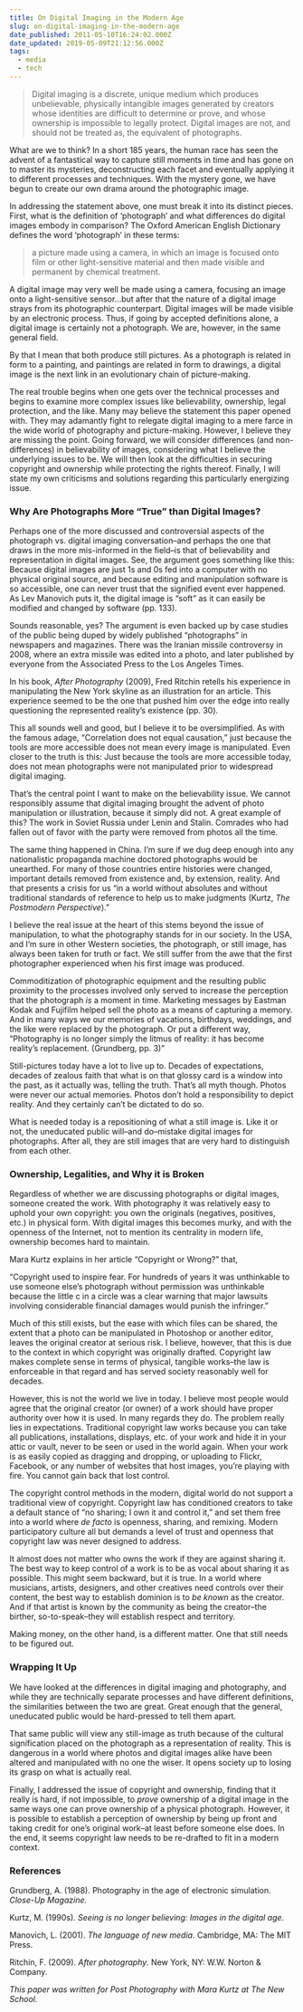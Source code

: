 ```yaml
---
title: On Digital Imaging in the Modern Age
slug: on-digital-imaging-in-the-modern-age
date_published: 2011-05-10T16:24:02.000Z
date_updated: 2019-05-09T21:12:56.000Z
tags:
  - media
  - tech
---
```


> Digital imaging is a discrete, unique medium which produces unbelievable, physically intangible images generated by creators whose identities are difficult to determine or prove, and whose ownership is impossible to legally protect. Digital images are not, and should not be treated as, the equivalent of photographs.

What are we to think? In a short 185 years, the human race has seen the advent of a fantastical way to capture still moments in time and has gone on to master its mysteries, deconstructing each facet and eventually applying it to different processes and techniques. With the mystery gone, we have begun to create our own drama around the photographic image.

In addressing the statement above, one must break it into its distinct pieces. First, what is the definition of ‘photograph’ and what differences do digital images embody in comparison? The Oxford American English Dictionary defines the word ‘photograph’ in these terms:

> a picture made using a camera, in which an image is focused onto film or other light-sensitive material and then made visible and permanent by chemical treatment.

A digital image may very well be made using a camera, focusing an image onto a light-sensitive sensor…but after that the nature of a digital image strays from its photographic counterpart. Digital images will be made visible by an electronic process. Thus, if going by accepted definitions alone, a digital image is certainly not a photograph. We are, however, in the same general field.

By that I mean that both produce still pictures. As a photograph is related in form to a painting, and paintings are related in form to drawings, a digital image is the next link in an evolutionary chain of picture-making.

The real trouble begins when one gets over the technical processes and begins to examine more complex issues like believability, ownership, legal protection, and the like. Many may believe the statement this paper opened with. They may adamantly fight to relegate digital imaging to a mere farce in the wide world of photography and picture-making. However, I believe they are missing the point. Going forward, we will consider differences (and non-differences) in believability of images, considering what I believe the underlying issues to be. We will then look at the difficulties in securing copyright and ownership while protecting the rights thereof. Finally, I will state my own criticisms and solutions regarding this particularly energizing issue.

### Why Are Photographs More “True” than Digital Images?

Perhaps one of the more discussed and controversial aspects of the photograph vs. digital imaging conversation–and perhaps the one that draws in the more mis-informed in the field–is that of believability and representation in digital images. See, the argument goes something like this: Because digital images are just 1s and 0s fed into a computer with no physical original source, and because editing and manipulation software is so accessible, one can never trust that the signified event ever happened. As Lev Manovich puts it, the digital image is “soft” as it can easily be modified and changed by software (pp. 133).

Sounds reasonable, yes? The argument is even backed up by case studies of the public being duped by widely published “photographs” in newspapers and magazines. There was the Iranian missile controversy in 2008, where an extra missile was edited into a photo, and later published by everyone from the Associated Press to the Los Angeles Times.

In his book, *After Photography* (2009), Fred Ritchin retells his experience in manipulating the New York skyline as an illustration for an article. This experience seemed to be the one that pushed him over the edge into really questioning the represented reality’s existence (pp. 30).

This all sounds well and good, but I believe it to be oversimplified. As with the famous adage, “Correlation does not equal causation,” just because the tools are more accessible does not mean every image is manipulated. Even closer to the truth is this: Just because the tools are more accessible today, does not mean photographs were not manipulated prior to widespread digital imaging.

That’s the central point I want to make on the believability issue. We cannot responsibly assume that digital imaging brought the advent of photo manipulation or illustration, because it simply did not. A great example of this? The work in Soviet Russia under Lenin and Stalin. Comrades who had fallen out of favor with the party were removed from photos all the time.

The same thing happened in China. I’m sure if we dug deep enough into any nationalistic propaganda machine doctored photographs would be unearthed. For many of those countries entire histories were changed, important details removed from existence and, by extension, reality. And that presents a crisis for us “in a world without absolutes and without traditional standards of reference to help us to make judgments (Kurtz, *The Postmodern Perspective*).”

I believe the real issue at the heart of this stems beyond the issue of manipulation, to what the photography stands for in our society. In the USA, and I’m sure in other Western societies, the photograph, or still image, has always been taken for truth or fact. We still suffer from the awe that the first photographer experienced when his first image was produced.

Commoditization of photographic equipment and the resulting public proximity to the processes involved only served to increase the perception that the photograph *is* a moment in time. Marketing messages by Eastman Kodak and Fujifilm helped sell the photo as a means of capturing a memory. And in many ways we our memories of vacations, birthdays, weddings, and the like were replaced by the photograph. Or put a different way, “Photography is no longer simply the litmus of reality: it has become reality’s replacement. (Grundberg, pp. 3)”

Still-pictures today have a lot to live up to. Decades of expectations, decades of zealous faith that what is on that glossy card is a window into the past, as it actually was, telling the truth. That’s all myth though. Photos were never our actual memories. Photos don’t hold a responsibility to depict reality. And they certainly can’t be dictated to do so.

What is needed today is a repositioning of what a still image is. Like it or not, the uneducated public will–and do–mistake digital images for photographs. After all, they are still images that are very hard to distinguish from each other.

### Ownership, Legalities, and Why it is Broken

Regardless of whether we are discussing photographs or digital images, someone created the work. With photography it was relatively easy to uphold your own copyright: you own the originals (negatives, positives, etc.) in physical form. With digital images this becomes murky, and with the openness of the Internet, not to mention its centrality in modern life, ownership becomes hard to maintain.

Mara Kurtz explains in her article “Copyright or Wrong?” that,

“Copyright used to inspire fear. For hundreds of years it was unthinkable to use someone else’s photograph without permission was unthinkable because the little c in a circle was a clear warning that major lawsuits involving considerable financial damages would punish the infringer.”

Much of this still exists, but the ease with which files can be shared, the extent that a photo can be manipulated in Photoshop or another editor, leaves the original creator at serious risk. I believe, however, that this is due to the context in which copyright was originally drafted. Copyright law makes complete sense in terms of physical, tangible works–the law is enforceable in that regard and has served society reasonably well for decades.

However, this is not the world we live in today. I believe most people would agree that the original creator (or owner) of a work should have proper authority over how it is used. In many regards they do. The problem really lies in expectations. Traditional copyright law works because you can take all publications, installations, displays, etc. of your work and hide it in your attic or vault, never to be seen or used in the world again. When your work is as easily copied as dragging and dropping, or uploading to Flickr, Facebook, or any number of websites that host images, you’re playing with fire. You cannot gain back that lost control.

The copyright control methods in the modern, digital world do not support a traditional view of copyright. Copyright law has conditioned creators to take a default stance of “no sharing; I own it and control it,” and set them free into a world where *de facto* is openness, sharing, and remixing. Modern participatory culture all but demands a level of trust and openness that copyright law was never designed to address.

It almost does not matter who owns the work if they are against sharing it. The best way to keep control of a work is to be as vocal about sharing it as possible. This might seem backward, but it is true. In a world where musicians, artists, designers, and other creatives need controls over their content, the best way to establish dominion is to *be known* as the creator. And if that artist is known by the community as being the creator–the birther, so-to-speak–they will establish respect and territory.

Making money, on the other hand, is a different matter. One that still needs to be figured out.

### Wrapping It Up

We have looked at the differences in digital imaging and photography, and while they are technically separate processes and have different definitions, the similarities between the two are great. Great enough that the general, uneducated public would be hard-pressed to tell them apart.

That same public will view any still-image as truth because of the cultural signification placed on the photograph as a representation of reality. This is dangerous in a world where photos and digital images alike have been altered and manipulated with no one the wiser. It opens society up to losing its grasp on what is actually real.

Finally, I addressed the issue of copyright and ownership, finding that it really is hard, if not impossible, to *prove* ownership of a digital image in the same ways one can prove ownership of a physical photograph. However, it is possible to establish a perception of ownership by being up front and taking credit for one’s original work–at least before someone else does. In the end, it seems copyright law needs to be re-drafted to fit in a modern context.

### References

Grundberg, A. (1988). Photography in the age of electronic simulation. *Close-Up Magazine.*

Kurtz, M. (1990s). *Seeing is no longer believing: Images in the digital age*.

Manovich, L. (2001). *The language of new media*. Cambridge, MA: The MIT Press.

Ritchin, F. (2009). *After photography*. New York, NY: W.W. Norton & Company.

*This paper was written for Post Photography with Mara Kurtz at The New School.*
